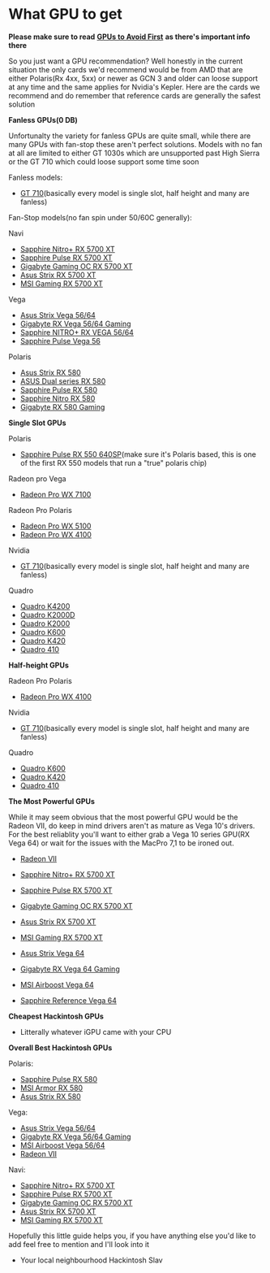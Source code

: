 # What GPU to get

**Please make sure to read** [**GPUs to Avoid First**](gpu-avoid.md) **as there's important info there**

So you just want a GPU recommendation? Well honestly in the current situation the only cards we'd recommend would be from AMD that are either Polaris\(Rx 4xx, 5xx\) or newer as GCN 3 and older can loose support at any time and the same applies for Nvidia's Kepler. Here are the cards we recommend and do remember that reference cards are generally the safest solution

**Fanless GPUs\(0 DB\)**

Unfortunalty the variety for fanless GPUs are quite small, while there are many GPUs with fan-stop these aren't perfect solutions. Models with no fan at all are limited to either GT 1030s which are unsupported past High Sierra or the GT 710 which could loose support some time soon

Fanless models:

* [GT 710](https://www.geforce.com/hardware/desktop-gpus/geforce-gt-710/specifications)\(basically every model is single slot, half height and many are fanless\)

Fan-Stop models\(no fan spin under 50/60C generally\):

Navi 

* [Sapphire Nitro+ RX 5700 XT](https://www.sapphiretech.com/en/consumer/nitro-radeon-rx-5700-xt-8g-gddr6)
* [Sapphire Pulse RX 5700 XT](https://www.sapphiretech.com/en/consumer/pulse-radeon-rx-5700-xt-8g-gddr6)
* [Gigabyte Gaming OC RX 5700 XT](https://www.gigabyte.com/ca/Graphics-Card/GV-R57XTGAMING-OC-8GD#kf)
* [Asus Strix RX 5700 XT](https://www.asus.com/ca-en/Graphics-Cards/ROG-STRIX-RX5700XT-O8G-GAMING/)
* [MSI Gaming RX 5700 XT](https://www.msi.com/Graphics-card/Radeon-RX-5700-XT-GAMING-X)



Vega

* [Asus Strix Vega 56/64](https://www.asus.com/ca-en/Graphics-Cards/ROG-STRIX-RXVEGA64-O8G-GAMING/)
* [Gigabyte RX Vega 56/64 Gaming](https://www.gigabyte.com/Graphics-Card/GV-RXVEGA64GAMING-OC-8GD#kf)
* [Sapphire NITRO+ RX VEGA 56/64](https://www.sapphiretech.com/en/consumer/nitro-rx-vega64-8g-hbm2)
* [Sapphire Pulse Vega 56](https://www.sapphiretech.com/en/consumer/pulse-rx-vega56-8g-hbm2)

Polaris

* [Asus Strix RX 580](https://www.asus.com/ca-en/Graphics-Cards/ROG-STRIX-RX580-O8G-GAMING/)
* [ASUS Dual series RX 580](https://www.asus.com/ca-en/Graphics-Cards/DUAL-RX580-O4G/)
* [Sapphire Pulse RX 580](https://www.sapphiretech.com/en/consumer/pulse-rx-580-8g-g5)
* [Sapphire Nitro RX 580](https://www.sapphiretech.com/en/consumer/nitro-rx-580-8g-g5)
* [Gigabyte RX 580 Gaming](https://www.gigabyte.com/Graphics-Card/GV-RX580GAMING-8GD-rev-10-11-12#kf)

**Single Slot GPUs**

Polaris

* [Sapphire Pulse RX 550 640SP](https://www.sapphiretech.com/en/consumer/pulse-rx-550-2g-g5-1)\(make sure it's Polaris based, this is one of the first RX 550 models that run a "true" polaris chip\)

Radeon pro Vega

* [Radeon Pro WX 7100](https://www.amd.com/en/products/professional-graphics/radeon-pro-wx-7100)

Radeon Pro Polaris

* [Radeon Pro WX 5100](https://www.amd.com/en/products/professional-graphics/radeon-pro-wx-5100)
* [Radeon Pro WX 4100](https://www.amd.com/en/products/professional-graphics/radeon-pro-wx-4100)

Nvidia

* [GT 710](https://www.geforce.com/hardware/desktop-gpus/geforce-gt-710/specifications)\(basically every model is single slot, half height and many are fanless\)

Quadro

* [Quadro K4200](https://www.nvidia.com/content/dam/en-zz/Solutions/design-visualization/quadro-product-literature/DS-NV-Quadro-K4200-JUL24-US-NV-r-HR.pdf)
* [Quadro K2000D](https://www.nvidia.com/content/PDF/data-sheet/DS_NV_Quadro_K2000D_OCT13_NV_US_LR.pdf)
* [Quadro K2000](https://www.nvidia.com/content/PDF/data-sheet/DS_NV_Quadro_K2000_OCT13_NV_US_LR.pdf)
* [Quadro K600](https://www.nvidia.com/content/dam/en-zz/Solutions/design-visualization/quadro-product-literature/DS_NV_Quadro_K600_OCT13_NV_US_lr.pdf)
* [Quadro K420](http://www3.pny.com/file%20library/support/pny%20products/resource%20center/nvidia%20-%20quadro%20graphics%20cards/english/product-brochure/ds_nv_quadro_k420_2gb_sep_2015_us_pny.pdf)
* [Quadro 410](https://www.nvidia.com/content/PDF/data-sheet/nv-quadro-410-lr.pdf)

**Half-height GPUs**

Radeon Pro Polaris

* [Radeon Pro WX 4100](https://www.amd.com/en/products/professional-graphics/radeon-pro-wx-4100)

Nvidia

* [GT 710](https://www.geforce.com/hardware/desktop-gpus/geforce-gt-710/specifications)\(basically every model is single slot, half height and many are fanless\)

Quadro

* [Quadro K600](https://www.nvidia.com/content/dam/en-zz/Solutions/design-visualization/quadro-product-literature/DS_NV_Quadro_K600_OCT13_NV_US_lr.pdf)
* [Quadro K420](http://www3.pny.com/file%20library/support/pny%20products/resource%20center/nvidia%20-%20quadro%20graphics%20cards/english/product-brochure/ds_nv_quadro_k420_2gb_sep_2015_us_pny.pdf)
* [Quadro 410](https://www.nvidia.com/content/PDF/data-sheet/nv-quadro-410-lr.pdf)

**The Most Powerful GPUs**

While it may seem obvious that the most powerful GPU would be the Radeon VII, do keep in mind drivers aren't as mature as Vega 10's drivers. For the best reliablity you'll want to either grab a Vega 10 series GPU\(RX Vega 64\) or wait for the issues with the MacPro 7,1 to be ironed out.

* [Radeon VII](https://www.amd.com/en/products/graphics/amd-radeon-vii)

* [Sapphire Nitro+ RX 5700 XT](https://www.sapphiretech.com/en/consumer/nitro-radeon-rx-5700-xt-8g-gddr6)
* [Sapphire Pulse RX 5700 XT](https://www.sapphiretech.com/en/consumer/pulse-radeon-rx-5700-xt-8g-gddr6)
* [Gigabyte Gaming OC RX 5700 XT](https://www.gigabyte.com/ca/Graphics-Card/GV-R57XTGAMING-OC-8GD#kf)
* [Asus Strix RX 5700 XT](https://www.asus.com/ca-en/Graphics-Cards/ROG-STRIX-RX5700XT-O8G-GAMING/)
* [MSI Gaming RX 5700 XT](https://www.msi.com/Graphics-card/Radeon-RX-5700-XT-GAMING-X)

* [Asus Strix Vega 64](https://www.asus.com/ca-en/Graphics-Cards/ROG-STRIX-RXVEGA64-O8G-GAMING/)
* [Gigabyte RX Vega 64 Gaming](https://www.gigabyte.com/Graphics-Card/GV-RXVEGA64GAMING-OC-8GD#kf)
* [MSI Airboost Vega 64](https://www.msi.com/Graphics-card/Radeon-RX-Vega-64-Air-Boost-8G-OC)
* [Sapphire Reference Vega 64](https://www.sapphiretech.com/en/consumer/21275-02-radeon-rx-vega64-8g-hbm2)


**Cheapest Hackintosh GPUs**

* Litterally whatever iGPU came with your CPU

**Overall Best Hackintosh GPUs**

Polaris:

* [Sapphire Pulse RX 580](https://www.sapphiretech.com/en/consumer/pulse-rx-580-8g-g5)
* [MSI Armor RX 580](https://www.msi.com/Graphics-card/Radeon-RX-580-ARMOR-8G-OC.html)
* [Asus Strix RX 580](https://www.asus.com/ca-en/Graphics-Cards/ROG-STRIX-RX580-O8G-GAMING/)

Vega:

* [Asus Strix Vega 56/64](https://www.asus.com/ca-en/Graphics-Cards/ROG-STRIX-RXVEGA64-O8G-GAMING/)
* [Gigabyte RX Vega 56/64 Gaming](https://www.gigabyte.com/Graphics-Card/GV-RXVEGA64GAMING-OC-8GD#kf)
* [MSI Airboost Vega 56/64](https://www.msi.com/Graphics-card/Radeon-RX-Vega-64-Air-Boost-8G-OC)
* [Radeon VII](https://www.amd.com/en/products/graphics/amd-radeon-vii)

Navi:

* [Sapphire Nitro+ RX 5700 XT](https://www.sapphiretech.com/en/consumer/nitro-radeon-rx-5700-xt-8g-gddr6)
* [Sapphire Pulse RX 5700 XT](https://www.sapphiretech.com/en/consumer/pulse-radeon-rx-5700-xt-8g-gddr6)
* [Gigabyte Gaming OC RX 5700 XT](https://www.gigabyte.com/ca/Graphics-Card/GV-R57XTGAMING-OC-8GD#kf)
* [Asus Strix RX 5700 XT](https://www.asus.com/ca-en/Graphics-Cards/ROG-STRIX-RX5700XT-O8G-GAMING/)
* [MSI Gaming RX 5700 XT](https://www.msi.com/Graphics-card/Radeon-RX-5700-XT-GAMING-X)

Hopefully this little guide helps you, if you have anything else you'd like to add feel free to mention and I'll look into it

- Your local neighbourhood Hackintosh Slav

